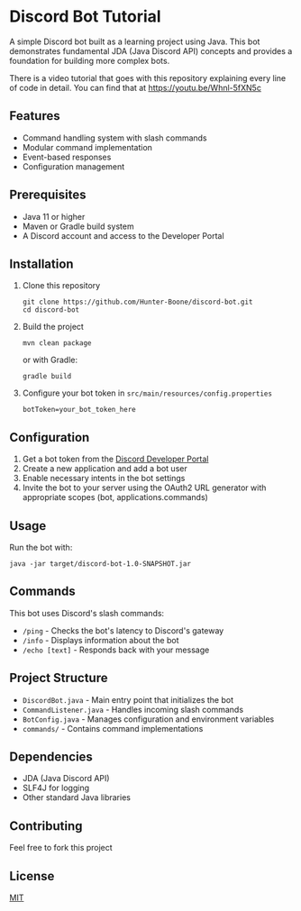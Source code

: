 # Discord Bot Tutorial

A simple Discord bot built as a learning project using Java. This bot demonstrates fundamental JDA (Java Discord API) concepts and provides a foundation for building more complex bots.

There is a video tutorial that goes with this repository explaining every line of code in detail. You can find that at https://youtu.be/Whnl-5fXN5c

## Features

- Command handling system with slash commands
- Modular command implementation
- Event-based responses
- Configuration management

## Prerequisites

- Java 11 or higher
- Maven or Gradle build system
- A Discord account and access to the Developer Portal

## Installation

1. Clone this repository

   ```
   git clone https://github.com/Hunter-Boone/discord-bot.git
   cd discord-bot
   ```

2. Build the project

   ```
   mvn clean package
   ```

   or with Gradle:

   ```
   gradle build
   ```

3. Configure your bot token in `src/main/resources/config.properties`
   ```properties
   botToken=your_bot_token_here
   ```

## Configuration

1. Get a bot token from the [Discord Developer Portal](https://discord.com/developers/applications)
2. Create a new application and add a bot user
3. Enable necessary intents in the bot settings
4. Invite the bot to your server using the OAuth2 URL generator with appropriate scopes (bot, applications.commands)

## Usage

Run the bot with:

```
java -jar target/discord-bot-1.0-SNAPSHOT.jar
```

## Commands

This bot uses Discord's slash commands:

- `/ping` - Checks the bot's latency to Discord's gateway
- `/info` - Displays information about the bot
- `/echo [text]` - Responds back with your message

## Project Structure

- `DiscordBot.java` - Main entry point that initializes the bot
- `CommandListener.java` - Handles incoming slash commands
- `BotConfig.java` - Manages configuration and environment variables
- `commands/` - Contains command implementations

## Dependencies

- JDA (Java Discord API)
- SLF4J for logging
- Other standard Java libraries

## Contributing

Feel free to fork this project

## License

[MIT](https://choosealicense.com/licenses/mit/)
